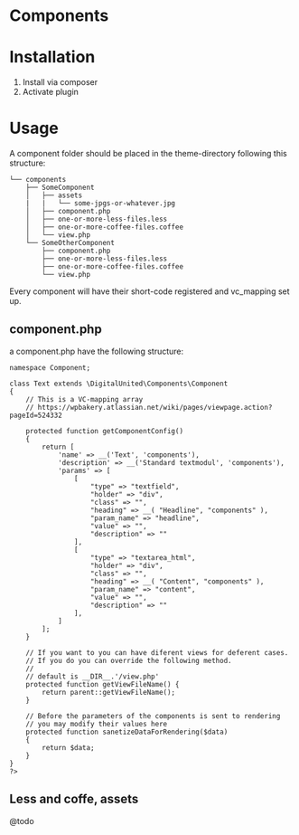 # Components #

# Installation
1. Install via composer
2. Activate plugin

# Usage
A component folder should be placed in the theme-directory following this structure:

```
└── components
    ├── SomeComponent
    │   ├── assets
    |   |   └── some-jpgs-or-whatever.jpg
    │   ├── component.php
    │   ├── one-or-more-less-files.less
    │   ├── one-or-more-coffee-files.coffee
    │   └── view.php
    └── SomeOtherComponent
        ├── component.php
        ├── one-or-more-less-files.less
        ├── one-or-more-coffee-files.coffee
        └── view.php
```
Every component will have their short-code registered and vc_mapping set up.


## component.php

a component.php have the following structure:

```
namespace Component;

class Text extends \DigitalUnited\Components\Component
{
    // This is a VC-mapping array
    // https://wpbakery.atlassian.net/wiki/pages/viewpage.action?pageId=524332

    protected function getComponentConfig()
    {
        return [
            'name' => __('Text', 'components'),
            'description' => __('Standard textmodul', 'components'),
            'params' => [
                [
                    "type" => "textfield",
                    "holder" => "div",
                    "class" => "",
                    "heading" => __( "Headline", "components" ),
                    "param_name" => "headline",
                    "value" => "",
                    "description" => ""
                ],
                [
                    "type" => "textarea_html",
                    "holder" => "div",
                    "class" => "",
                    "heading" => __( "Content", "components" ),
                    "param_name" => "content",
                    "value" => "",
                    "description" => ""
                ],
            ]
        ];
    }

    // If you want to you can have diferent views for deferent cases.
    // If you do you can override the following method.
    //
    // default is __DIR__.'/view.php'
    protected function getViewFileName() {
        return parent::getViewFileName();
    }

    // Before the parameters of the components is sent to rendering
    // you may modify their values here
    protected function sanetizeDataForRendering($data)
    {
        return $data;
    }
}
?>
```

## Less and coffe, assets
@todo
